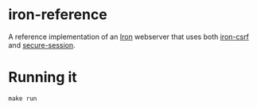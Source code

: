 # iron-reference

A reference implementation of an [Iron](https://crates.io/crates/iron) webserver
that uses both [iron-csrf](https://crates.io/crates/iron-csrf)
and [secure-session](https://crates.io/crates/secure-session).

# Running it

```
make run
```
